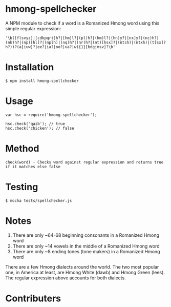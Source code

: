 # hmong-spellchecker
A NPM module to check if a word is a Romanized Hmong word using this simple regular expression:
```
'\b([flsvyz]|[cdkpqrt]h?|[hm]l?|(pl)h?|(hm)l?|(hn)y?|[nx]y?|(nc)h?|(nk)h?|(np)[hl]?|(nplh)|(nq)h?|(nr)h?|(nt)[hsx]?|(ntsh)|(ntxh)|(t[sx]?h?))?(a[iuw]?|ee?|ia?|oo?|ua?|w){1}[bdgjmsv]?\b'
``` 

# Installation
```
$ npm install hmong-spellchecker
```

# Usage
```
var hsc = require('hmong-spellchecker');

hsc.check('qaib'); // true
hsc.check('chicken'); // false
```

# Method
```
check(word) - Checks word against regular expression and returns true if it matches else false
```

# Testing
```
$ mocha tests/spellchecker.js
```

# Notes

1) There are only ~64-68 beginning consonants in a Romanized Hmong word
2) There are only ~14 vowels in the middle of a Romanized Hmong word
3) There are only ~8 ending tones (tone makers) in a Romanized Hmong word

There are a few Hmong dialects around the world. The two most popular one, in America at least, are Hmong White (dawb) and Hmong Green (lees). The regular expression above accounts for both dialects.

# Contributers
